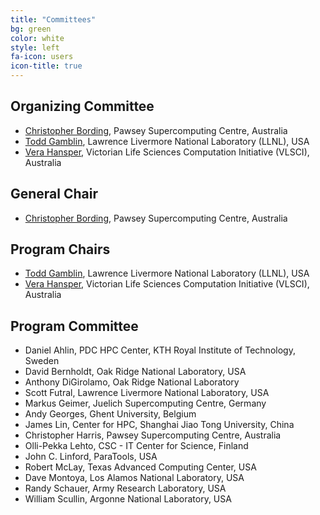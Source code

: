 ```yaml
---
title: "Committees"
bg: green
color: white
style: left
fa-icon: users
icon-title: true
---
```


## Organizing Committee

* [Christopher Bording](http://www.ivec.org/staff/chris-bording/), Pawsey Supercomputing Centre, Australia
*  [Todd Gamblin](http://people.llnl.gov/gamblin2), Lawrence Livermore National Laboratory (LLNL), USA
* [Vera Hansper](https://www.vlsci.org.au/page/peak-computing-facility), Victorian Life Sciences Computation Initiative (VLSCI), Australia

## General Chair

* [Christopher Bording](http://www.ivec.org/staff/chris-bording/), Pawsey Supercomputing Centre, Australia

## Program Chairs

* [Todd Gamblin](http://people.llnl.gov/gamblin2), Lawrence Livermore National Laboratory (LLNL), USA
* [Vera Hansper](https://www.vlsci.org.au/page/peak-computing-facility), Victorian Life Sciences Computation Initiative (VLSCI), Australia

## Program Committee

* Daniel Ahlin, PDC HPC Center, KTH Royal Institute of Technology, Sweden
* David Bernholdt, Oak Ridge National Laboratory, USA
* Anthony DiGirolamo, Oak Ridge National Laboratory
* Scott Futral, Lawrence Livermore National Laboratory, USA
* Markus Geimer, Juelich Supercomputing Centre, Germany
* Andy Georges, Ghent University, Belgium
* James Lin, Center for HPC, Shanghai Jiao Tong University, China
* Christopher Harris, Pawsey Supercomputing Centre, Australia
* Olli-Pekka Lehto, CSC - IT Center for Science, Finland
* John C. Linford, ParaTools, USA
* Robert McLay, Texas Advanced Computing Center, USA
* Dave Montoya, Los Alamos National Laboratory, USA
* Randy Schauer, Army Research Laboratory, USA
* William Scullin, Argonne National Laboratory, USA
